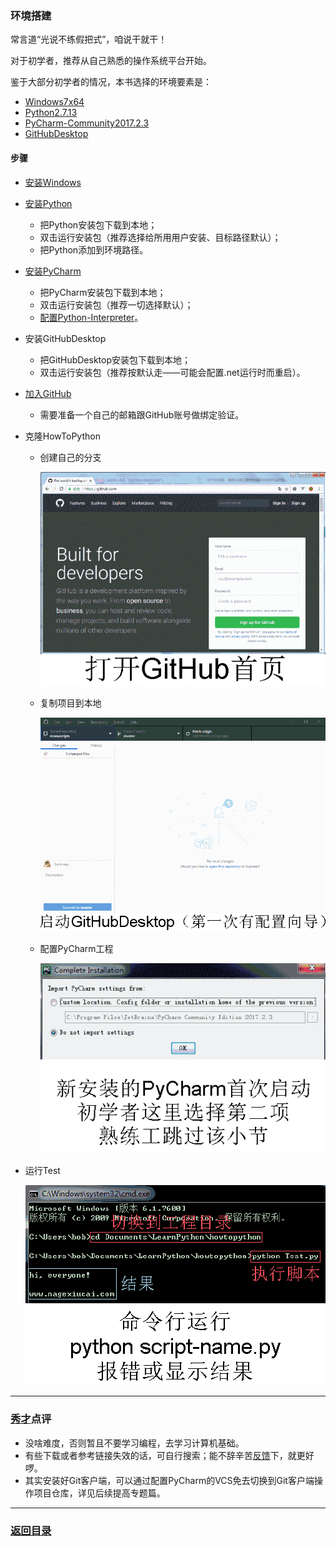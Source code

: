### 环境搭建 ###
常言道“光说不练假把式”，咱说干就干！

对于初学者，推荐从自己熟悉的操作系统平台开始。

鉴于大部分初学者的情况，本书选择的环境要素是：

- [Windows7x64](ed2k://|file|cn_windows_7_ultimate_x64_dvd_x15-66043.iso|3341268992|7DD7FA757CE6D2DB78B6901F81A6907A|/ "windows7-download")
- [Python2.7.13](https://www.python.org/ftp/python/2.7.13/python-2.7.13.amd64.msi "python-download")
- [PyCharm-Community2017.2.3](https://download.jetbrains.8686c.com/python/pycharm-community-2017.2.3.exe "pycharm-download")
- [GitHubDesktop](https://central.github.com/deployments/desktop/desktop/latest/win32?format=msi "githubdesktop-download")

#### 步骤 ####
- [安装Windows](http://jingyan.baidu.com/article/e8cdb32b2dc8c037052bad88.html "windows-installation")
- [安装Python](http://jingyan.baidu.com/article/676629976cf3a954d41b847e.html "python-installation")
  - 把Python安装包下载到本地；
  - 双击运行安装包（推荐选择给所用用户安装、目标路径默认）；
  - 把Python添加到环境路径。
- [安装PyCharm](http://jingyan.baidu.com/article/72ee561a59694be16138df3a.html "pycharm-installation")
  - 把PyCharm安装包下载到本地；
  - 双击运行安装包（推荐一切选择默认）；
  - [配置Python-Interpreter](http://jingyan.baidu.com/article/e6c8503c6268aae54f1a18eb.html "pycharm-configuration")。
- 安装GitHubDesktop
  - 把GitHubDesktop安装包下载到本地；
  - 双击运行安装包（推荐按默认走——可能会配置.net运行时而重启）。
- [加入GitHub](http://jingyan.baidu.com/article/20095761c9a342cb0721b4db.html "github-logon")
  - 需要准备一个自己的邮箱跟GitHub账号做绑定验证。
- 克隆HowToPython
  - 创建自己的分支

	![](https://github.com/nagexiucai/manuscripts/blob/master/illustration/创建自己的分支.optimized.gif)
  - 复制项目到本地

	![](https://github.com/nagexiucai/manuscripts/blob/master/illustration/复制项目到本地.optimized.gif)
  - 配置PyCharm工程<a name="pycharm-project-configuration"></a>

	[![](https://github.com/nagexiucai/manuscripts/blob/master/illustration/配置PyCharm工程.optimized.gif)](https://github.com/nagexiucai/manuscripts/tree/master/illustration/配置PyCharm工程/steps.md "配置PyCharm工程")
- 运行Test

	![](https://github.com/nagexiucai/manuscripts/blob/master/illustration/运行Test.optimized.gif)

---
### [秀才](http://zhouguoqiang.cn/ "作者")点评 ###
- 没啥难度，否则暂且不要学习编程，去学习计算机基础。
- 有些下载或者参考链接失效的话，可自行搜索；能不辞辛苦[反馈](mailto:me@nagexiucai.com?subject=InvvalidLink-Python半深入讲义-环境搭建 "作者")下，就更好啰。
- 其实安装好Git客户端，可以通过配置PyCharm的VCS免去切换到Git客户端操作项目仓库，详见后续提高专题篇。

---
### [返回目录](https://github.com/nagexiucai/manuscripts/blob/master/Python半深入讲义/子丑寅卯.md "子丑寅卯") ###
